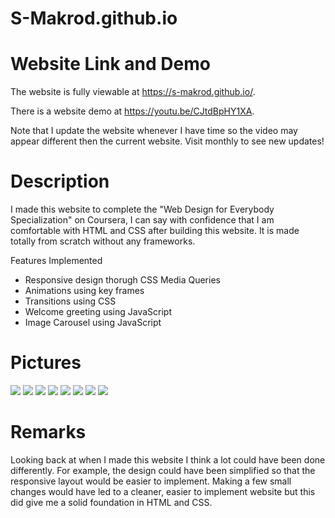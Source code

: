 # S-Makrod.github.io

# Website Link and Demo
The website is fully viewable at https://s-makrod.github.io/. 

There is a website demo at https://youtu.be/CJtdBpHY1XA.

Note that I update the website whenever I have time so the video may appear different then the current website. Visit monthly to see new updates!

# Description
I made this website to complete the "Web Design for Everybody Specialization" on Coursera, I can say with confidence that I am comfortable with HTML and CSS after building this website. It is made totally from scratch without any frameworks.

Features Implemented
- Responsive design thorugh CSS Media Queries
- Animations using key frames
- Transitions using CSS
- Welcome greeting using JavaScript
- Image Carousel using JavaScript

# Pictures

<img src= "https://user-images.githubusercontent.com/53048085/129653293-9432936a-2f23-45f2-b499-c5180e528b30.png"/>

<img src= "https://user-images.githubusercontent.com/53048085/129653388-9a7bd893-f724-467e-ac35-f43d5f647b77.png"/>

<img src= "https://user-images.githubusercontent.com/53048085/129653453-885a803e-11b4-47b5-8de5-adaa10cda151.png"/>

<img src= "https://user-images.githubusercontent.com/53048085/129653503-98129718-1da0-43da-8921-b4001b09618e.png"/>

<img src= "https://user-images.githubusercontent.com/53048085/129653540-14c46533-5d55-4666-a374-18cc5b9feb73.png"/>

<img src= "https://user-images.githubusercontent.com/53048085/129653604-5d44fa0f-1b58-4bab-8edd-ec3da0b6e994.png"/>

<img src= "https://user-images.githubusercontent.com/53048085/129653684-fd9147d5-5ef0-4501-8205-2594111b2b4f.png"/>

<img src= "https://user-images.githubusercontent.com/53048085/129653751-ee5d55a2-7097-4dce-9394-7825e80256d2.png"/>

# Remarks

Looking back at when I made this website I think a lot could have been done differently. For example, the design could have been simplified so that the responsive layout would be easier to implement. Making a few small changes would have led to a cleaner, easier to implement website but this did give me a solid foundation in HTML and CSS.

